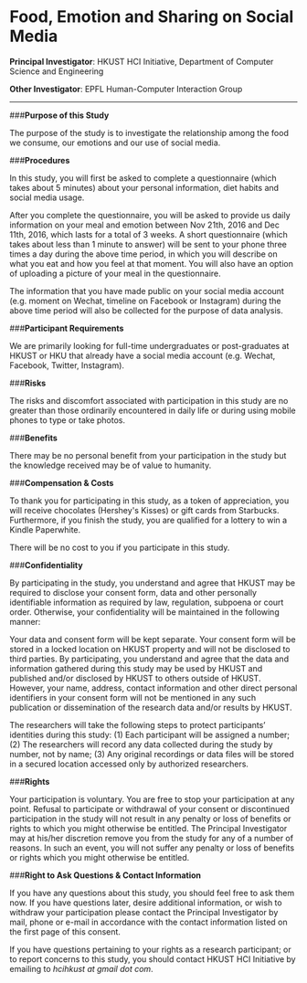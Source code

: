 # Food, Emotion and Sharing on Social Media

__Principal Investigator__: HKUST HCI Initiative, Department of Computer Science and Engineering

__Other Investigator__: EPFL Human-Computer Interaction Group
_______________________________________________________________________________

###__Purpose of this Study__

The purpose of the study is to investigate the relationship among the food we consume, our emotions and our use of social media. 

###__Procedures__

In this study, you will first be asked to complete a questionnaire (which takes about 5 minutes) about your personal information, diet habits and social media usage. 

After you complete the questionnaire, you will be asked to provide us daily information on your meal and emotion between Nov 21th, 2016 and Dec 11th, 2016, which lasts for a total of 3 weeks. A short questionnaire (which takes about less than 1 minute to answer) will be sent to your phone three times a day during the above time period, in which you will describe on what you eat and how you feel at that moment. You will also have an option of uploading a picture of your meal in the questionnaire. 

The information that you have made public on your social media account (e.g. moment on Wechat, timeline on Facebook or Instagram) during the above time period will also be collected for the purpose of data analysis. 

###__Participant Requirements__

We are primarily looking for full-time undergraduates or post-graduates at HKUST or HKU that already have a social media account (e.g. Wechat, Facebook, Twitter, Instagram). 

###__Risks__

The risks and discomfort associated with participation in this study are no greater than those ordinarily encountered in daily life or during using mobile phones to type or take photos.

###__Benefits__

There may be no personal benefit from your participation in the study but the knowledge received may be of value to humanity.  

###__Compensation & Costs__

To thank you for participating in this study, as a token of appreciation, you will receive chocolates (Hershey's Kisses) or gift cards from Starbucks. Furthermore, if you finish the study, you are qualified for a lottery to win a Kindle Paperwhite.

There will be no cost to you if you participate in this study. 

###__Confidentiality__

By participating in the study, you understand and agree that HKUST may be required to disclose your consent form, data and other personally identifiable information as required by law, regulation, subpoena or court order.  Otherwise, your confidentiality will be maintained in the following manner:

Your data and consent form will be kept separate. Your consent form will be stored in a locked location on HKUST property and will not be disclosed to third parties. By participating, you understand and agree that the data and information gathered during this study may be used by HKUST and published and/or disclosed by HKUST to others outside of HKUST. However, your name, address, contact information and other direct personal identifiers in your consent form will not be mentioned in any such publication or dissemination of the research data and/or results by HKUST.

The researchers will take the following steps to protect participants’ identities during this study: (1) Each participant will be assigned a number; (2) The researchers will record any data collected during the study by number, not by name; (3) Any original recordings or data files will be stored in a secured location accessed only by authorized researchers.  

###__Rights__

Your participation is voluntary.  You are free to stop your participation at any point.  Refusal to participate or withdrawal of your consent or discontinued participation in the study will not result in any penalty or loss of benefits or rights to which you might otherwise be entitled.  The Principal Investigator may at his/her discretion remove you from the study for any of a number of reasons.  In such an event, you will not suffer any penalty or loss of benefits or rights which you might otherwise be entitled.

###__Right to Ask Questions & Contact Information__

If you have any questions about this study, you should feel free to ask them now.  If you have questions later, desire additional information, or wish to withdraw your participation please contact the Principal Investigator by mail, phone or e-mail in accordance with the contact information listed on the first page of this consent.  

If you have questions pertaining to your rights as a research participant; or to report concerns to this study, you should contact HKUST HCI Initiative by emailing to _hcihkust at gmail dot com_.
